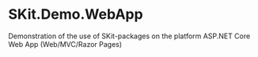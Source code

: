# SKit.Demo.WebApp

Demonstration of the use of SKit-packages on the platform ASP.NET Core Web App (Web/MVC/Razor Pages)
